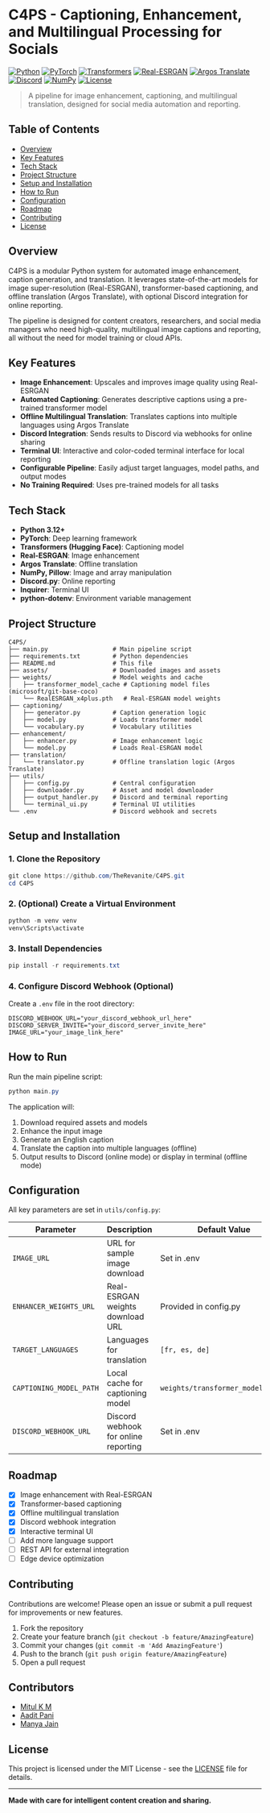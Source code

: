 # C4PS - Captioning, Enhancement, and Multilingual Processing for Socials

[![Python](https://img.shields.io/badge/Python-3.12%2B-blue.svg)](https://www.python.org/)
[![PyTorch](https://img.shields.io/badge/PyTorch-Latest-red.svg)](https://pytorch.org/)
[![Transformers](https://img.shields.io/badge/Transformers-HuggingFace-ff69b4.svg)](https://huggingface.co/docs/transformers/index)
[![Real-ESRGAN](https://img.shields.io/badge/RealESRGAN-Image%20Enhancement-4b8bbe.svg)](https://github.com/xinntao/Real-ESRGAN)
[![Argos Translate](https://img.shields.io/badge/Argos%20Translate-Offline%20Translation-008080.svg)](https://github.com/argosopentech/argos-translate)
[![Discord](https://img.shields.io/badge/Discord-Webhooks-5865F2.svg)](https://discord.com/)
[![NumPy](https://img.shields.io/badge/NumPy-Scientific-013243.svg)](https://numpy.org/)
[![License](https://img.shields.io/badge/License-MIT-green.svg)](./LICENSE)

> A pipeline for image enhancement, captioning, and multilingual translation, designed for social media automation and reporting.

## Table of Contents
- [Overview](#overview)
- [Key Features](#key-features)
- [Tech Stack](#tech-stack)
- [Project Structure](#project-structure)
- [Setup and Installation](#setup-and-installation)
- [How to Run](#how-to-run)
- [Configuration](#configuration)
- [Roadmap](#roadmap)
- [Contributing](#contributing)
- [License](#license)

## Overview
C4PS is a modular Python system for automated image enhancement, caption generation, and translation. It leverages state-of-the-art models for image super-resolution (Real-ESRGAN), transformer-based captioning, and offline translation (Argos Translate), with optional Discord integration for online reporting.

The pipeline is designed for content creators, researchers, and social media managers who need high-quality, multilingual image captions and reporting, all without the need for model training or cloud APIs.

## Key Features
- **Image Enhancement**: Upscales and improves image quality using Real-ESRGAN
- **Automated Captioning**: Generates descriptive captions using a pre-trained transformer model
- **Offline Multilingual Translation**: Translates captions into multiple languages using Argos Translate
- **Discord Integration**: Sends results to Discord via webhooks for online sharing
- **Terminal UI**: Interactive and color-coded terminal interface for local reporting
- **Configurable Pipeline**: Easily adjust target languages, model paths, and output modes
- **No Training Required**: Uses pre-trained models for all tasks

## Tech Stack
- **Python 3.12+**
- **PyTorch**: Deep learning framework
- **Transformers (Hugging Face)**: Captioning model
- **Real-ESRGAN**: Image enhancement
- **Argos Translate**: Offline translation
- **NumPy, Pillow**: Image and array manipulation
- **Discord.py**: Online reporting
- **Inquirer**: Terminal UI
- **python-dotenv**: Environment variable management

## Project Structure
```
C4PS/
├── main.py                  # Main pipeline script
├── requirements.txt         # Python dependencies
├── README.md                # This file
├── assets/                  # Downloaded images and assets
├── weights/                 # Model weights and cache
│   ├── transformer_model_cache # Captioning model files (microsoft/git-base-coco)
│   └── RealESRGAN_x4plus.pth   # Real-ESRGAN model weights
├── captioning/
│   ├── generator.py         # Caption generation logic
│   ├── model.py             # Loads transformer model
│   └── vocabulary.py        # Vocabulary utilities
├── enhancement/
│   ├── enhancer.py          # Image enhancement logic
│   └── model.py             # Loads Real-ESRGAN model
├── translation/
│   └── translator.py        # Offline translation logic (Argos Translate)
├── utils/
│   ├── config.py            # Central configuration
│   ├── downloader.py        # Asset and model downloader
│   ├── output_handler.py    # Discord and terminal reporting
│   └── terminal_ui.py       # Terminal UI utilities
└── .env                     # Discord webhook and secrets
```

## Setup and Installation

### 1. Clone the Repository
```powershell
git clone https://github.com/TheRevanite/C4PS.git
cd C4PS
```

### 2. (Optional) Create a Virtual Environment
```powershell
python -m venv venv
venv\Scripts\activate
```

### 3. Install Dependencies
```powershell
pip install -r requirements.txt
```

### 4. Configure Discord Webhook (Optional)
Create a `.env` file in the root directory:
```env
DISCORD_WEBHOOK_URL="your_discord_webhook_url_here"
DISCORD_SERVER_INVITE="your_discord_server_invite_here"
IMAGE_URL="your_image_link_here"
```

## How to Run

Run the main pipeline script:
```powershell
python main.py
```

The application will:
1. Download required assets and models
2. Enhance the input image
3. Generate an English caption
4. Translate the caption into multiple languages (offline)
5. Output results to Discord (online mode) or display in terminal (offline mode)

## Configuration

All key parameters are set in `utils/config.py`:

| Parameter                | Description                                 | Default Value                |
|--------------------------|---------------------------------------------|------------------------------|
| `IMAGE_URL`              | URL for sample image download               | Set in .env                 |
| `ENHANCER_WEIGHTS_URL`   | Real-ESRGAN weights download URL            | Provided in config.py        |
| `TARGET_LANGUAGES`       | Languages for translation                   | `[fr, es, de]`               |
| `CAPTIONING_MODEL_PATH`  | Local cache for captioning model            | `weights/transformer_model_cache` |
| `DISCORD_WEBHOOK_URL`    | Discord webhook for online reporting        | Set in .env                  |

## Roadmap
- [x] Image enhancement with Real-ESRGAN
- [x] Transformer-based captioning
- [x] Offline multilingual translation
- [x] Discord webhook integration
- [x] Interactive terminal UI
- [ ] Add more language support
- [ ] REST API for external integration
- [ ] Edge device optimization

## Contributing
Contributions are welcome! Please open an issue or submit a pull request for improvements or new features.

1. Fork the repository
2. Create your feature branch (`git checkout -b feature/AmazingFeature`)
3. Commit your changes (`git commit -m 'Add AmazingFeature'`)
4. Push to the branch (`git push origin feature/AmazingFeature`)
5. Open a pull request


## Contributors

- [Mitul K M](https://github.com/switchtwitch12345)
- [Aadit Pani](https://github.com/AaditPani-RVU)
- [Manya Jain](https://github.com/Manyajain2435)

## License
This project is licensed under the MIT License - see the [LICENSE](./LICENSE) file for details.

---

**Made with care for intelligent content creation and sharing.**
